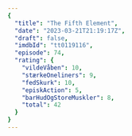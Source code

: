 ```yaml
---
{
  "title": "The Fifth Element",
  "date": "2023-03-21T21:19:17Z",
  "draft": false,
  "imdbId": "tt0119116",
  "episode": 74,
  "rating": {
    "vildeVåben": 10,
    "stærkeOneliners": 9,
    "fedSkurk": 10,
    "episkAction": 5,
    "barHudOgStoreMuskler": 8,
    "total": 42
  }
}
---
```


